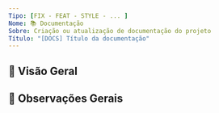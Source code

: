 ```yaml
---
Tipo: [FIX - FEAT - STYLE - ... ]
Nome: 📚 Documentação
Sobre: Criação ou atualização de documentação do projeto
Título: "[DOCS] Título da documentação"
---
```


## 📖 Visão Geral
<!-- Descreva aqui o que deve ser documentado ou atualizado. Ex: adicionar guia de instalação, atualizar README, criar documentação da API. -->

## 📝 Observações Gerais
<!-- Informações extras, links de referência ou pontos de atenção. -->
